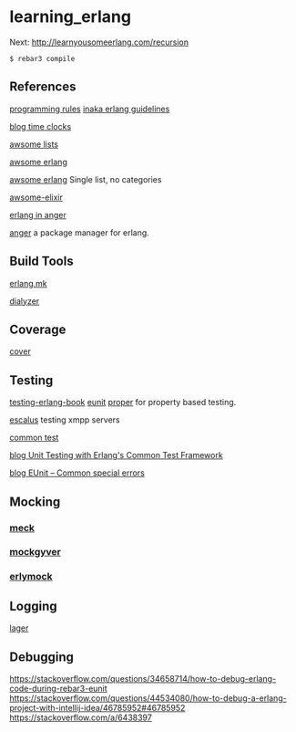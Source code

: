 # learning_erlang

Next: http://learnyousomeerlang.com/recursion

    $ rebar3 compile

## References
[programming rules](http://www.erlang.se/doc/programming_rules.shtml)
[inaka erlang guidelines](https://github.com/inaka/erlang_guidelines)

[blog time clocks](https://pavpanchekha.com/blog/time-clocks.html)

[awsome lists](https://awesomerepos.com/erlang)

[awsome erlang](https://github.com/drobakowski/awesome-erlang)

[awsome erlang](https://github.com/uhub/awesome-erlang) Single list, no categories

[awsome-elixir](https://github.com/h4cc/awesome-elixir)

[erlang in anger](https://github.com/heroku/erlang-in-anger)

[anger](https://github.com/agner/agner) a package manager for erlang.

## Build Tools
[erlang.mk](https://github.com/ninenines/erlang.mk)

[dialyzer](http://erlang.org/doc/man/dialyzer.html)

## Coverage

[cover](http://erlang.org/doc/man/cover.html)

## Testing

[testing-erlang-book](https://github.com/zkessin/testing-erlang-book)
[eunit](http://erlang.org/doc/man/eunit.html)
[proper](https://github.com/manopapad/proper) for property based testing.

[escalus](https://github.com/esl/escalus) testing xmpp servers

[common test](http://erlang.org/doc/apps/common_test/index.html)

[blog Unit Testing with Erlang's Common Test Framework](https://streamhacker.com/2008/11/26/unit-testing-with-erlangs-common-test-framework/)

[blog EUnit – Common special errors](https://erlcode.wordpress.com/2010/10/10/eunit-common-special-errors/)

## Mocking

### [meck](https://github.com/eproxus/meck)

### [mockgyver](https://github.com/klajo/mockgyver)
### [erlymock](https://github.com/sheyll/erlymock)

## Logging
[lager](https://github.com/erlang-lager/lager)


## Debugging
https://stackoverflow.com/questions/34658714/how-to-debug-erlang-code-during-rebar3-eunit
https://stackoverflow.com/questions/44534080/how-to-debug-a-erlang-project-with-intellij-idea/46785952#46785952
https://stackoverflow.com/a/6438397